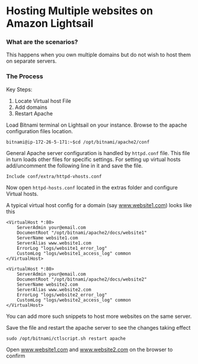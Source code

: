 # Hosting Multiple websites on Amazon Lightsail

### What are the scenarios?
This happens when you own multiple domains but do not wish to host them on separate servers.  
### The Process
Key Steps:
1. Locate Virtual host File
2. Add domains
3. Restart Apache

Load Bitnami terminal on Lightsail on your instance. Browse to the apache configuration files location.
```
bitnami@ip-172-26-5-171:~$cd /opt/bitnami/apache2/conf
```
General Apache server configuration is handled by ```httpd.conf``` file. This file in turn loads other files for specific  settings. For setting up virtual hosts add/uncomment the following line in it and save the file.
```
Include conf/extra/httpd-vhosts.conf
```
Now open ```httpd-hosts.conf``` located in the extras folder and configure Virtual hosts.

A typical virtual host config for a domain (say www.website1.com) looks like this
```
<VirtualHost *:80>
    ServerAdmin your@email.com
    DocumentRoot "/opt/bitnami/apache2/docs/website1"
    ServerName website1.com
    ServerAlias www.website1.com
    ErrorLog "logs/website1_error_log"
    CustomLog "logs/website1_access_log" common
</VirtualHost>

<VirtualHost *:80>
    ServerAdmin your@email.com
    DocumentRoot "/opt/bitnami/apache2/docs/website2"
    ServerName website2.com
    ServerAlias www.website2.com
    ErrorLog "logs/website2_error_log"
    CustomLog "logs/website2_access_log" common
</VirtualHost>
```

You can add more such snippets to host more websites on the same server.

Save the file and restart the apache server to see the changes taking effect
```
sudo /opt/bitnami/ctlscript.sh restart apache
```
Open www.website1.com and www.website2.com on the browser to confirm



<!--stackedit_data:
eyJoaXN0b3J5IjpbMTI0MTgwNjMxNV19
-->